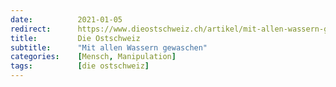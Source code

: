 ```yaml
---
date:          2021-01-05
redirect:      https://www.dieostschweiz.ch/artikel/mit-allen-wassern-gewaschen-YrnpQDL
title:         Die Ostschweiz
subtitle:      "Mit allen Wassern gewaschen"
categories:    [Mensch, Manipulation]
tags:          [die ostschweiz]
---
```

